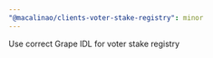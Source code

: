 ```yaml
---
"@macalinao/clients-voter-stake-registry": minor
---
```


Use correct Grape IDL for voter stake registry
